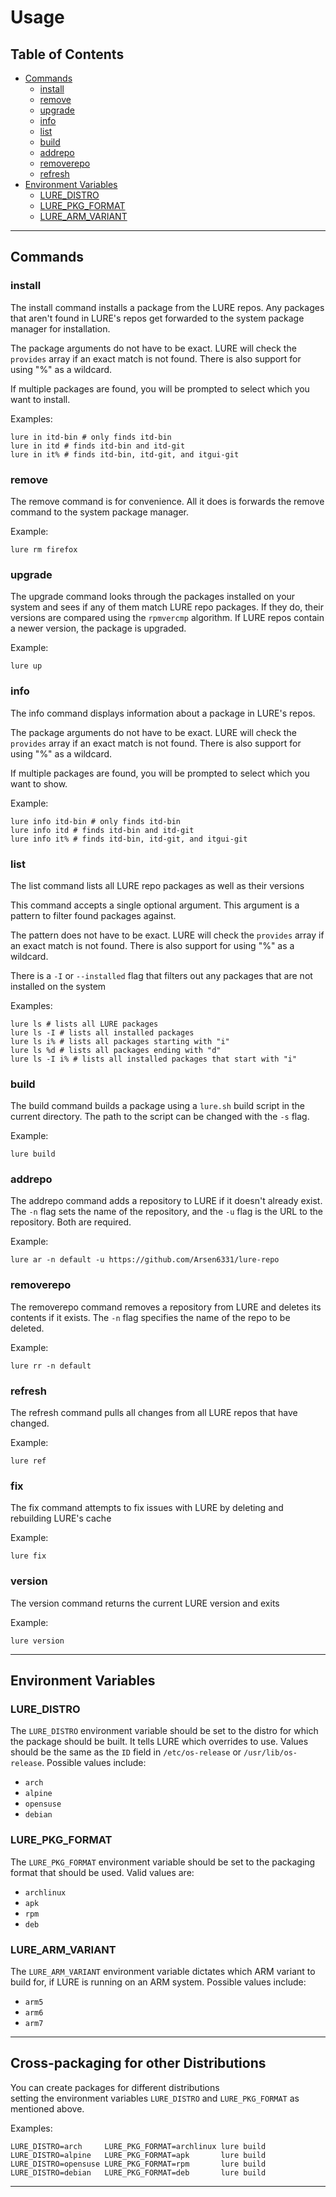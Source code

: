 # Usage

## Table of Contents

- [Commands](#commands)
    - [install](#install)
    - [remove](#remove)
    - [upgrade](#upgrade)
    - [info](#info)
    - [list](#list)
    - [build](#build)
    - [addrepo](#addrepo)
    - [removerepo](#removerepo)
    - [refresh](#refresh)
- [Environment Variables](#environment-variables)
    - [LURE_DISTRO](#lure_distro)
    - [LURE_PKG_FORMAT](#lure_pkg_format)
    - [LURE_ARM_VARIANT](#lure_arm_variant)

---

## Commands

### install

The install command installs a package from the LURE repos. Any packages that aren't found in LURE's repos get forwarded to the system package manager for installation.

The package arguments do not have to be exact. LURE will check the `provides` array if an exact match is not found. There is also support for using "%" as a wildcard.

If multiple packages are found, you will be prompted to select which you want to install.

Examples:

```shell
lure in itd-bin # only finds itd-bin
lure in itd # finds itd-bin and itd-git
lure in it% # finds itd-bin, itd-git, and itgui-git
```

### remove

The remove command is for convenience. All it does is forwards the remove command to the system package manager.

Example:

```shell
lure rm firefox
```

### upgrade

The upgrade command looks through the packages installed on your system and sees if any of them match LURE repo packages. If they do, their versions are compared using the `rpmvercmp` algorithm. If LURE repos contain a newer version, the package is upgraded.

Example:

```shell
lure up
```

### info

The info command displays information about a package in LURE's repos.

The package arguments do not have to be exact. LURE will check the `provides` array if an exact match is not found. There is also support for using "%" as a wildcard.

If multiple packages are found, you will be prompted to select which you want to show.

Example:

```shell
lure info itd-bin # only finds itd-bin
lure info itd # finds itd-bin and itd-git
lure info it% # finds itd-bin, itd-git, and itgui-git
```

### list

The list command lists all LURE repo packages as well as their versions

This command accepts a single optional argument. This argument is a pattern to filter found packages against.

The pattern does not have to be exact. LURE will check the `provides` array if an exact match is not found. There is also support for using "%" as a wildcard.

There is a `-I` or `--installed` flag that filters out any packages that are not installed on the system

Examples:

```shell
lure ls # lists all LURE packages
lure ls -I # lists all installed packages
lure ls i% # lists all packages starting with "i"
lure ls %d # lists all packages ending with "d"
lure ls -I i% # lists all installed packages that start with "i"
```

### build

The build command builds a package using a `lure.sh` build script in the current directory. The path to the script can be changed with the `-s` flag.

Example:

```shell
lure build
```

### addrepo

The addrepo command adds a repository to LURE if it doesn't already exist. The `-n` flag sets the name of the repository, and the `-u` flag is the URL to the repository. Both are required.

Example:

```shell
lure ar -n default -u https://github.com/Arsen6331/lure-repo
```

### removerepo

The removerepo command removes a repository from LURE and deletes its contents if it exists. The `-n` flag specifies the name of the repo to be deleted.

Example:

```shell
lure rr -n default
```

### refresh

The refresh command pulls all changes from all LURE repos that have changed.

Example:

```shell
lure ref
```

### fix

The fix command attempts to fix issues with LURE by deleting and rebuilding LURE's cache

Example:

```shell
lure fix
```

### version

The version command returns the current LURE version and exits

Example:

```shell
lure version
```

---

## Environment Variables

### LURE_DISTRO

The `LURE_DISTRO` environment variable should be set to the distro for which the package should be built. It tells LURE which overrides to use. Values should be the same as the `ID` field in `/etc/os-release` or `/usr/lib/os-release`. Possible values include:

- `arch`
- `alpine`
- `opensuse`
- `debian`

### LURE_PKG_FORMAT

The `LURE_PKG_FORMAT` environment variable should be set to the packaging format that should be used. Valid values are:

- `archlinux`
- `apk`
- `rpm`
- `deb`

### LURE_ARM_VARIANT

The `LURE_ARM_VARIANT` environment variable dictates which ARM variant to build for, if LURE is running on an ARM system. Possible values include:

- `arm5`
- `arm6`
- `arm7`

---

## Cross-packaging for other Distributions

You can create packages for different distributions  
setting the environment variables `LURE_DISTRO` and `LURE_PKG_FORMAT` as mentioned above.

Examples:

```
LURE_DISTRO=arch     LURE_PKG_FORMAT=archlinux lure build
LURE_DISTRO=alpine   LURE_PKG_FORMAT=apk       lure build
LURE_DISTRO=opensuse LURE_PKG_FORMAT=rpm       lure build
LURE_DISTRO=debian   LURE_PKG_FORMAT=deb       lure build
```

---